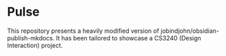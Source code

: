 # Pulse

This repository presents a heavily modified version of jobindjohn/obsidian-publish-mkdocs. It has been tailored to showcase a CS3240 (Design Interaction) project.
